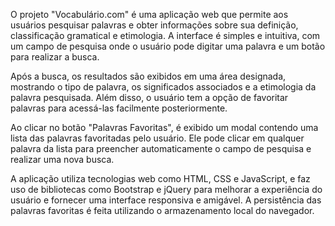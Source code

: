 O projeto "Vocabulário.com" é uma aplicação web que permite aos usuários pesquisar palavras e obter informações sobre sua definição, classificação gramatical e etimologia. A interface é simples e intuitiva, com um campo de pesquisa onde o usuário pode digitar uma palavra e um botão para realizar a busca.

Após a busca, os resultados são exibidos em uma área designada, mostrando o tipo de palavra, os significados associados e a etimologia da palavra pesquisada. Além disso, o usuário tem a opção de favoritar palavras para acessá-las facilmente posteriormente.

Ao clicar no botão "Palavras Favoritas", é exibido um modal contendo uma lista das palavras favoritadas pelo usuário. Ele pode clicar em qualquer palavra da lista para preencher automaticamente o campo de pesquisa e realizar uma nova busca.

A aplicação utiliza tecnologias web como HTML, CSS e JavaScript, e faz uso de bibliotecas como Bootstrap e jQuery para melhorar a experiência do usuário e fornecer uma interface responsiva e amigável. A persistência das palavras favoritas é feita utilizando o armazenamento local do navegador.
